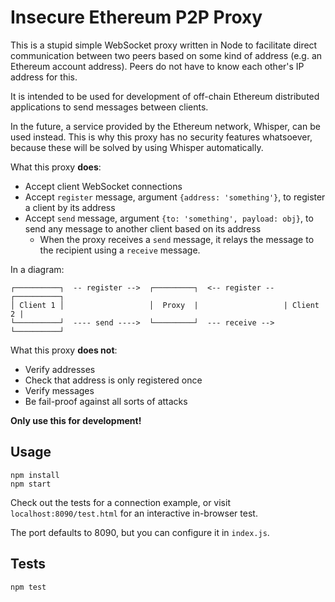 # Insecure Ethereum P2P Proxy

This is a stupid simple WebSocket proxy written in Node to facilitate
direct communication between two peers based on some kind of address (e.g. an
Ethereum account address). Peers do not have to know each other's IP address
for this.

It is intended to be used for development of off-chain Ethereum distributed
applications to send messages between clients.

In the future, a service provided by the Ethereum network, Whisper, can be used
instead. This is why this proxy has no security features whatsoever, because
these will be solved by using Whisper automatically.

What this proxy __does__:

- Accept client WebSocket connections
- Accept `register` message, argument `{address: 'something'}`, to register a
  client by its address
- Accept `send` message, argument `{to: 'something', payload: obj}`, to send
  any message to another client based on its address
  - When the proxy receives a `send` message, it relays the message to the recipient
    using a `receive` message.

In a diagram:

    ┌──────────┐  -- register -->  ┌─────────┐  <-- register --  ┌──────────┐
    │ Client 1 │                   │  Proxy  |                   | Client 2 |
    └──────────┘  ---- send ---->  └─────────┘  --- receive -->  └──────────┘

What this proxy __does not__:

- Verify addresses
- Check that address is only registered once
- Verify messages
- Be fail-proof against all sorts of attacks

__Only use this for development!__

## Usage

    npm install
    npm start

Check out the tests for a connection example, or visit `localhost:8090/test.html`
for an interactive in-browser test.

The port defaults to 8090, but you can configure it in `index.js`.

## Tests

    npm test
